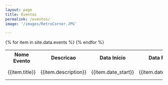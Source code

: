 ```yaml
---
layout: page
title: Eventos
permalink: /eventos/
image: '/images/RetroCorner.JPG'

---
```


<div class="table-container">
  <table>
    <tr><th>Nome Evento</th><th>Descricao</th><th>Data Inicio</th><th>Data Fim</th><th>Localidade</th><th>Url</th></tr>
    {%  for item in site.data.events %}
        <tr><td>{{item.title}}</td><td>{{item.description}}</td><td>{{item.date_start}}</td><td>{{item.date_end}}</td><td>{{item.local}}</td> <td> [link]({{item.url}}) </td></tr>
    {% endfor %}
  </table>
</div>
